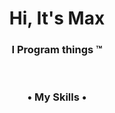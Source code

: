 <h1 align="center">Hi, It's Max</h1>
<h3 align="center">I Program things ™</h1>
<br>
<h3 align="center"><b>• My Skills •</b></h3>

<div align="center">
<!--     <a href="https://html.com/html5/" target="_blank">
        <img src="https://raw.githubusercontent.com/devicons/devicon/2ae2a900d2f041da66e950e4d48052658d850630/icons/html5/html5-original.svg" height="40px">
    </a>
    <a href="https://developer.mozilla.org/en-US/docs/Web/CSS" target="_blank">
        <img src="https://raw.githubusercontent.com/devicons/devicon/master/icons/css3/css3-original.svg" height="40px">
    </a>
    <a href="https://developer.mozilla.org/en-US/docs/Web/javascript" target="_blank">
        <img src="https://raw.githubusercontent.com/devicons/devicon/2ae2a900d2f041da66e950e4d48052658d850630/icons/javascript/javascript-original.svg" height="40px">
    </a>
     <a href="https://svelte.dev/" target="_blank">
        <img src="https://raw.githubusercontent.com/devicons/devicon/master/icons/svelte/svelte-original.svg" height="40px">
    </a>
         <a href="https://www.php.net/" target="_blank">
        <img src="https://raw.githubusercontent.com/devicons/devicon/master/icons/php/php-original.svg" height="40px">
    </a>
     <a href="https://www.phpmyadmin.net/" target="_blank">
        <img src="https://www.phpmyadmin.net/static/images/logo.png?067b638aa2a2" height="40px">
    </a>
    <a href="https://nodejs.dev/learn" target="_blank">
        <img src="https://raw.githubusercontent.com/devicons/devicon/2ae2a900d2f041da66e950e4d48052658d850630/icons/nodejs/nodejs-plain-wordmark.svg" height="40px">
    </a>
    <a href="https://www.npmjs.com/about" target="_blank">
        <img src="https://raw.githubusercontent.com/devicons/devicon/2ae2a900d2f041da66e950e4d48052658d850630/icons/npm/npm-original-wordmark.svg" height="40px">
    </a>
    <a href="https://www.mysql.com/" target="_blank">
        <img src="https://raw.githubusercontent.com/devicons/devicon/2ae2a900d2f041da66e950e4d48052658d850630/icons/mysql/mysql-plain-wordmark.svg" height="40px">
    </a>
    <a href="https://getbootstrap.com/" target="_blank">
        <img src="https://raw.githubusercontent.com/devicons/devicon/2ae2a900d2f041da66e950e4d48052658d850630/icons/bootstrap/bootstrap-original.svg" height="40px">
    </a>
        <a href="https://tailwindcss.com/" target="_blank">
        <img src="https://raw.githubusercontent.com/devicons/devicon/master/icons/tailwindcss/tailwindcss-original-wordmark.svg" height="40px">
    </a> -->
</div>
<div align="center">
<!--   <h3>
    Crazycat#1089
  <h3/> -->
<div
